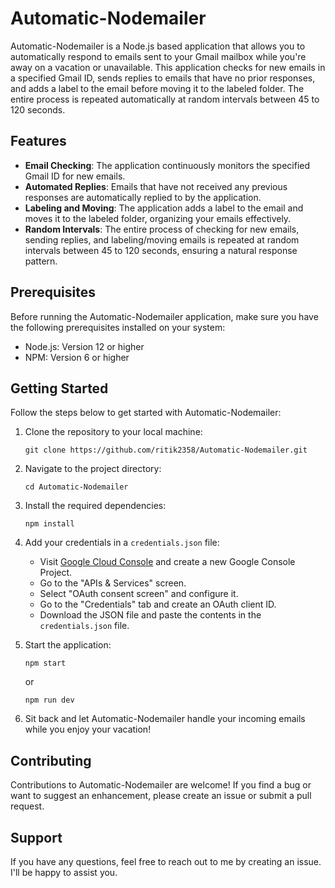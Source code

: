 # Automatic-Nodemailer

Automatic-Nodemailer is a Node.js based application that allows you to automatically respond to emails sent to your Gmail mailbox while you're away on a vacation or unavailable. This application checks for new emails in a specified Gmail ID, sends replies to emails that have no prior responses, and adds a label to the email before moving it to the labeled folder. The entire process is repeated automatically at random intervals between 45 to 120 seconds.

## Features

- **Email Checking**: The application continuously monitors the specified Gmail ID for new emails.
- **Automated Replies**: Emails that have not received any previous responses are automatically replied to by the application.
- **Labeling and Moving**: The application adds a label to the email and moves it to the labeled folder, organizing your emails effectively.
- **Random Intervals**: The entire process of checking for new emails, sending replies, and labeling/moving emails is repeated at random intervals between 45 to 120 seconds, ensuring a natural response pattern.

## Prerequisites

Before running the Automatic-Nodemailer application, make sure you have the following prerequisites installed on your system:

- Node.js: Version 12 or higher
- NPM: Version 6 or higher

## Getting Started

Follow the steps below to get started with Automatic-Nodemailer:

1. Clone the repository to your local machine:

   ```
   git clone https://github.com/ritik2358/Automatic-Nodemailer.git
   ```

2. Navigate to the project directory:

   ```
   cd Automatic-Nodemailer
   ```

3. Install the required dependencies:

   ```
   npm install
   ```

4. Add your credentials in a `credentials.json` file:

   - Visit [Google Cloud Console](https://console.cloud.google.com/) and create a new Google Console Project.
   - Go to the "APIs & Services" screen.
   - Select "OAuth consent screen" and configure it.
   - Go to the "Credentials" tab and create an OAuth client ID.
   - Download the JSON file and paste the contents in the `credentials.json` file.

5. Start the application:

   ```
   npm start
   ```

   or

   ```
   npm run dev
   ```

6. Sit back and let Automatic-Nodemailer handle your incoming emails while you enjoy your vacation!

## Contributing

Contributions to Automatic-Nodemailer are welcome! If you find a bug or want to suggest an enhancement, please create an issue or submit a pull request.

## Support

If you have any questions, feel free to reach out to me by creating an issue. I'll be happy to assist you.
